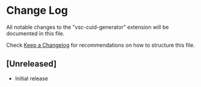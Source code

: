 # Change Log

All notable changes to the "vsc-cuid-generator" extension will be documented in this file.

Check [Keep a Changelog](http://keepachangelog.com/) for recommendations on how to structure this file.

## [Unreleased]

- Initial release